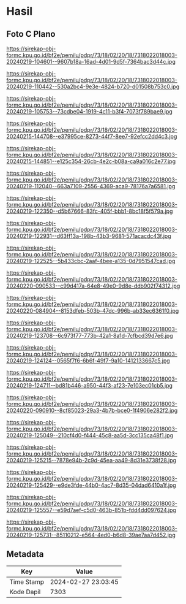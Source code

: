 # Hasil

## Foto C Plano

https://sirekap-obj-formc.kpu.go.id/bf2e/pemilu/pdpr/73/18/02/20/18/7318022018003-20240219-104601--9607b18a-16ad-4d01-9d5f-7364bac3d44c.jpg

https://sirekap-obj-formc.kpu.go.id/bf2e/pemilu/pdpr/73/18/02/20/18/7318022018003-20240219-110442--530a2bc4-9e3e-4824-b720-d01508b753c0.jpg

https://sirekap-obj-formc.kpu.go.id/bf2e/pemilu/pdpr/73/18/02/20/18/7318022018003-20240219-105753--73cdbe04-1919-4c11-b3f4-7073f789bae9.jpg

https://sirekap-obj-formc.kpu.go.id/bf2e/pemilu/pdpr/73/18/02/20/18/7318022018003-20240215-144708--e37995ce-8273-44f7-8ee7-92efcc2dd4c3.jpg

https://sirekap-obj-formc.kpu.go.id/bf2e/pemilu/pdpr/73/18/02/20/18/7318022018003-20240215-144851--e125c354-26cb-4e2c-b08a-ca9a016c2e77.jpg

https://sirekap-obj-formc.kpu.go.id/bf2e/pemilu/pdpr/73/18/02/20/18/7318022018003-20240219-112040--663a7109-2556-4369-aca9-78176a7a6581.jpg

https://sirekap-obj-formc.kpu.go.id/bf2e/pemilu/pdpr/73/18/02/20/18/7318022018003-20240219-122350--d5b67666-83fc-405f-bbb1-8bc18f5f579a.jpg

https://sirekap-obj-formc.kpu.go.id/bf2e/pemilu/pdpr/73/18/02/20/18/7318022018003-20240219-122931--d63ff13a-198b-43b3-9681-571acacdc43f.jpg

https://sirekap-obj-formc.kpu.go.id/bf2e/pemilu/pdpr/73/18/02/20/18/7318022018003-20240219-122525--5b433cbc-2aaf-4bee-a135-0d7951547cad.jpg

https://sirekap-obj-formc.kpu.go.id/bf2e/pemilu/pdpr/73/18/02/20/18/7318022018003-20240220-090533--c99d417a-64e8-49e0-9d8e-ddb902f74312.jpg

https://sirekap-obj-formc.kpu.go.id/bf2e/pemilu/pdpr/73/18/02/20/18/7318022018003-20240220-084904--8153dfeb-503b-47dc-996b-ab33ec6361f0.jpg

https://sirekap-obj-formc.kpu.go.id/bf2e/pemilu/pdpr/73/18/02/20/18/7318022018003-20240219-123708--6c973f77-773b-42a1-8a1d-7cfbcd39d7e6.jpg

https://sirekap-obj-formc.kpu.go.id/bf2e/pemilu/pdpr/73/18/02/20/18/7318022018003-20240219-124124--0565f7f6-6b6f-49f7-9a10-1412133667c5.jpg

https://sirekap-obj-formc.kpu.go.id/bf2e/pemilu/pdpr/73/18/02/20/18/7318022018003-20240219-124711--bd81b446-a950-44f3-af23-7e103ec01cb5.jpg

https://sirekap-obj-formc.kpu.go.id/bf2e/pemilu/pdpr/73/18/02/20/18/7318022018003-20240220-090910--8cf85023-29a3-4b7b-bce0-1f4906e282f2.jpg

https://sirekap-obj-formc.kpu.go.id/bf2e/pemilu/pdpr/73/18/02/20/18/7318022018003-20240219-125049--210cf4d0-f444-45c8-aa5d-3cc135ca48f1.jpg

https://sirekap-obj-formc.kpu.go.id/bf2e/pemilu/pdpr/73/18/02/20/18/7318022018003-20240219-125215--7878e94b-2c9d-45ea-aa49-8d31e3738f28.jpg

https://sirekap-obj-formc.kpu.go.id/bf2e/pemilu/pdpr/73/18/02/20/18/7318022018003-20240219-125429--e9de3fde-44b0-4ac7-8d35-04dad6410a1f.jpg

https://sirekap-obj-formc.kpu.go.id/bf2e/pemilu/pdpr/73/18/02/20/18/7318022018003-20240219-125557--e59d7aef-c5d0-463b-851b-fdd4dd097624.jpg

https://sirekap-obj-formc.kpu.go.id/bf2e/pemilu/pdpr/73/18/02/20/18/7318022018003-20240219-125731--85110212-e564-4ed0-b6d8-39ae7aa7d452.jpg


## Metadata

| Key        | Value               |
| ---------- | ------------------- |
| Time Stamp | 2024-02-27 23:03:45 |
| Kode Dapil | 7303                |



